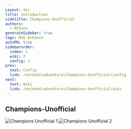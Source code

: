 ```yaml
---
Layout: doc
title: Introduction
sidetitle: Champions-Unofficial
authors:
  - M1hono
generateSidebar: true
tags: Mob Enhance
autoPN: true
sidebarorder:
  index: 1
  wiki: 2
  config: 3
prev:
  text: Config
  link: /en/mods\adventure\Champions-Unofficial\config
next:
  text: Wiki
  link: /en/mods\adventure\Champions-Unofficial\wiki
---
```


## Champions-Unofficial

<v-card text="This mod is an unofficial port of the Champions mod for Minecraft the version above 1.18.2. This version is currently under limited testing and may contain bugs." variant="tonal"></v-card>

<Carousel :cycle="true" :interval="2800">
    <img src="https://docs.mihono.cn/mods/adventure/champions-unofficial/1.png" alt="Champions Unofficial 1">
    <img src="https://docs.mihono.cn/mods/adventure/champions-unofficial/2.png" alt="Champions Unofficial 2">
  </Carousel>
